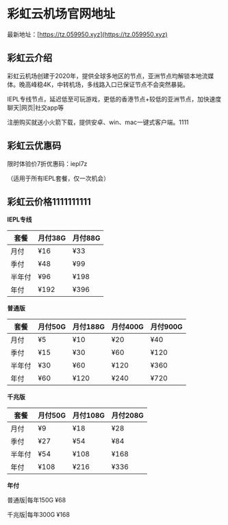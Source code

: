 # 彩虹云机场官网地址

最新地址：[https://tz.059950.xyz](https://tz.059950.xyz)

## 彩虹云介绍

彩虹云机场创建于2020年，提供全球多地区的节点，亚洲节点均解锁本地流媒体。晚高峰稳4K，中转机场，多线路入口已保证节点不会突然暴毙。

IEPL专线节点，延迟低至可玩游戏，更低的香港节点+较低的亚洲节点，加快速度 聊天|网页|社交app等

注册购买就送小火箭下载，提供安卓、win、mac一键式客户端。1111

## 彩虹云优惠码

限时体验价7折优惠码：iepl7z

（适用于所有IEPL套餐，仅一次机会）

## 彩虹云价格1111111111

**IEPL专线**

|套餐|月付38G|月付88G|
|----|----|----|
|月付|¥16|¥33|
|季付|¥48|¥99|
|半年付|¥96|¥198|
|年付|¥192|¥396|

**普通版**

|套餐|月付50G|月付188G|月付400G|月付900G|
|----|----|----|----|----|
|月付|¥5|¥10|¥20|¥40|
|季付|¥15|¥30|¥60|¥120|
|半年付|¥30|¥60|¥120|¥360|
|年付|¥60|¥120|¥240|¥720|

**千兆版**

|套餐|月付50G|月付108G|月付208G|
|----|----|----|----|
|月付|¥9|¥18|¥28|
|季付|¥27|¥54|¥84|
|半年付|¥54|¥108|¥168|
|年付|¥108|¥216|¥336|

**年付**

普通版|每年150G ¥68

千兆版|每年300G ¥168

